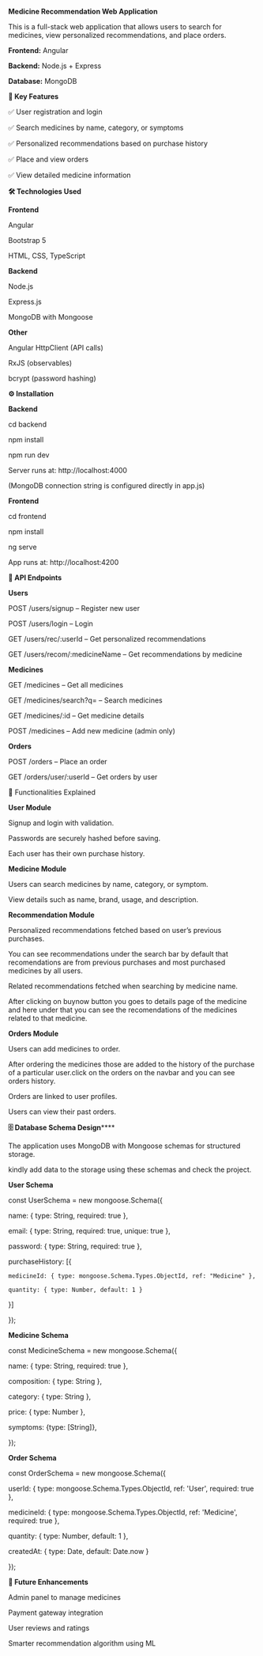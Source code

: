 **Medicine Recommendation Web Application**

This is a full-stack web application that allows users to search for medicines, view personalized recommendations, and place orders.

**Frontend:** Angular

**Backend:** Node.js + Express

**Database:** MongoDB

**🚀 Key Features**

✅ User registration and login

✅ Search medicines by name, category, or symptoms

✅ Personalized recommendations based on purchase history

✅ Place and view orders

✅ View detailed medicine information

**🛠️ Technologies Used**

**Frontend**

Angular

Bootstrap 5

HTML, CSS, TypeScript

**Backend**

Node.js

Express.js

MongoDB with Mongoose

**Other**

Angular HttpClient (API calls)

RxJS (observables)

bcrypt (password hashing)

**⚙️ Installation**

**Backend**

cd backend

npm install

npm run dev


Server runs at: http://localhost:4000

(MongoDB connection string is configured directly in app.js)

**Frontend**

cd frontend

npm install

ng serve


App runs at: http://localhost:4200

**📡 API Endpoints**

**Users**

POST /users/signup – Register new user

POST /users/login – Login

GET /users/rec/:userId – Get personalized recommendations

GET /users/recom/:medicineName – Get recommendations by medicine

**Medicines**

GET /medicines – Get all medicines

GET /medicines/search?q= – Search medicines

GET /medicines/:id – Get medicine details

POST /medicines – Add new medicine (admin only)

**Orders**

POST /orders – Place an order

GET /orders/user/:userId – Get orders by user

📖 Functionalities Explained

**User Module**

Signup and login with validation.

Passwords are securely hashed before saving.

Each user has their own purchase history.

**Medicine Module**

Users can search medicines by name, category, or symptom.

View details such as name, brand, usage, and description.

**Recommendation Module**

Personalized recommendations fetched based on user’s previous purchases.

You can see recommendations under the search bar by default that recomendations are from previous purchases and most purchased medicines by all users.

Related recommendations fetched when searching by medicine name.

After clicking on buynow button you goes to details page of the medicine and here under that you can see the recomendations of the medicines related to that medicine.

**Orders Module**

Users can add medicines to order.

After ordering the medicines those are added to the history of the purchase of a particular user.click on the orders on the navbar and you can see orders history.

Orders are linked to user profiles.

Users can view their past orders.

**🗄️ Database Schema Design******

The application uses MongoDB with Mongoose schemas for structured storage.

kindly add data to the storage using these schemas and check the project.

**User Schema**

const UserSchema = new mongoose.Schema({

  name: { type: String, required: true },
  
  email: { type: String, required: true, unique: true },
  
  password: { type: String, required: true },
  
  purchaseHistory: [{
  
    medicineId: { type: mongoose.Schema.Types.ObjectId, ref: "Medicine" },
    
    quantity: { type: Number, default: 1 }
    
  }]
  
});

**Medicine Schema**

const MedicineSchema = new mongoose.Schema({

  name: { type: String, required: true },
  
  composition: { type: String },
  
  category: { type: String },
  
  price: { type: Number },
  
  symptoms: {type: [String]},

});

**Order Schema**

const OrderSchema = new mongoose.Schema({

  userId: { type: mongoose.Schema.Types.ObjectId, ref: 'User', required: true },
  
  medicineId: { type: mongoose.Schema.Types.ObjectId, ref: 'Medicine', required: true },
  
  quantity: { type: Number, default: 1 },
  
  createdAt: { type: Date, default: Date.now }
  
});



**🔮 Future Enhancements**

Admin panel to manage medicines

Payment gateway integration

User reviews and ratings

Smarter recommendation algorithm using ML
